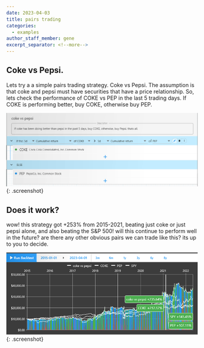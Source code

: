 ```yaml
---
date: 2023-04-03
title: pairs trading
categories:
  - examples
author_staff_member: gene
excerpt_separator: <!--more-->
---
```


## Coke vs Pepsi.
Lets try a a simple pairs trading strategy. Coke vs Pepsi. The assumption is that coke and pepsi must have securities that have a price relationship. So, lets check the performance of COKE vs PEP in the last 5 trading days. If COKE is performing better, buy COKE, otherwise buy PEP.

![Checkmate](\images\coke1.PNG){: .screenshot}

## Does it work?
wow! this strategy got +253% from 2015-2021, beating just coke or just pepsi alone, and also beating the S&P 500! will this continue to perform well in the future? are there any other obvious pairs we can trade like this? its up to you to decide.

![Checkmate](\images\coke2.PNG){: .screenshot}
<!--more-->